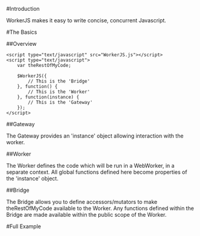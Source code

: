 #Introduction

WorkerJS makes it easy to write concise, concurrent Javascript.

#The Basics

##Overview

	<script type="text/javascript" src="WorkerJS.js"></script>
	<script type="text/javascript">
		var theRestOfMyCode;
	
		$WorkerJS({
			// This is the 'Bridge'
		}, function() { 
			// This is the 'Worker'
		}, function(instance) {
			// This is the 'Gateway'
		});
	</script>

##Gateway

The Gateway provides an 'instance' object allowing interaction with the worker.

##Worker

The Worker defines the code which will be run in a WebWorker, in a separate context.
All global functions defined here become properties of the 'instance' object.

##Bridge

The Bridge allows you to define accessors/mutators to make theRestOfMyCode available to the Worker.
Any functions defined within the Bridge are made available within the public scope of the Worker.

#Full Example

  <!doctype html>
  <html>
    <head>
      <script type="text/javascript" src="WorkerJS.js"></script>
      <script type="text/javascript">
        // The goal of this example is to populate this array with a bunch of prime numbers.
        var primes=[];
        var finished = false;
        
        $WorkerJS({ // TLDR; Functions we want to push into the parallel scope.
          // 1. This is the 'Bridge'.
          // 2. Any functions put into this object will be available as globals in the parallel scope.
          // 3. All functions have this.callback which communicates data back into the parallel scope.
          // 4. These functions exist in the normal, expected scope.
          addPrime: function(somePrime) {
            primes.push(somePrime);
          },
          getPrimes: function() {
            this.callback(primes);
          }
        }, function() { // TLDR; Definition of the parallel (worker) scope.
          // 1. This is the 'Worker'.
          // 2. This is the code which runs in parallel, in a totally separate parallel (worker) scope. 
          // 3. Functions defined in the Bridge will be available in this function's global scope.
          // 4. Global functions defined in the Worker will become properties in the Gateway.
          // 5. All functions have this.callback which ferries data back into the main scope.
          // 6. In addition to the functions in the Bridge, there is 'log' and 'warn' to aid debugging.
          function findPrimesBetween(a, b) {
            log("Searching for primes between", a, "and", b);
            
            for (var i=a; i<b; i++) {
              var prime = true;
              for (var j=2; j<i; j++) {
                if ( (i%j) == 0 ) {
                  prime = false;
                  break;
                }
              }
              if (prime) addPrime(i);
            }
            this.callback({ result: "success" });
          };
        }, function(instance) { // TLDR; Interacting with the parallel (worker) scope.
          // 1. This is the 'Gateway'.
          // 2. 'instance' has a property for each function defined in the Worker.
          // 3. Each function defined in the Worker gains an additional callback parameter.
          instance.findPrimesBetween(2, 1000000, function(result) {
            console.log("Primes between 2 and 100:", primes);
            finished = true;
          });
        });
        
        // This demonstrates the parallel nature of this demo.
        var checkProgress = function() {
          console.log("Found", primes.length, "primes");
          if (!finished) setTimeout(checkProgress, 1000);
        };
        checkProgress();
      </script>
    </head>
  </html>


